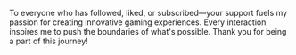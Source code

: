 To everyone who has followed, liked, or subscribed—your support fuels my passion for creating innovative gaming experiences. Every interaction inspires me to push the boundaries of what's possible. Thank you for being a part of this journey!
